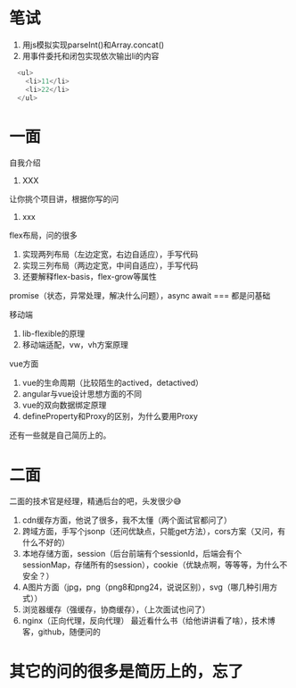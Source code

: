 # 笔试
1. 用js模拟实现parseInt()和Array.concat()
2. 用事件委托和闭包实现依次输出li的内容
```javascript
  <ul>
    <li>11</li>
    <li>22</li>  
  </ul>
```
# 一面
自我介绍

1. XXX

让你挑个项目讲，根据你写的问
1. xxx

flex布局，问的很多

1. 实现两列布局（左边定宽，右边自适应），手写代码
2. 实现三列布局（两边定宽，中间自适应），手写代码
3. 还要解释flex-basis，flex-grow等属性

promise（状态，异常处理，解决什么问题），async await === 都是问基础


移动端
1. lib-flexible的原理
2. 移动端适配，vw，vh方案原理

vue方面
1. vue的生命周期（比较陌生的actived，detactived）
2. angular与vue设计思想方面的不同
3. vue的双向数据绑定原理
4. defineProperty和Proxy的区别，为什么要用Proxy

还有一些就是自己简历上的。

# 二面
二面的技术官是经理，精通后台的吧，头发很少😅

1. cdn缓存方面，他说了很多，我不太懂（两个面试官都问了）
2. 跨域方面，手写个jsonp（还问优缺点，只能get方法），cors方案（又问，有什么不好的）
3. 本地存储方面，session（后台前端有个sessionId，后端会有个sessionMap，存储所有的session），cookie（优缺点啊，等等等，为什么不安全？）
4. A图片方面（jpg，png（png8和png24，说说区别），svg（哪几种引用方式））
5. 浏览器缓存（强缓存，协商缓存），（上次面试也问了）
6. nginx（正向代理，反向代理）
最近看什么书（给他讲讲看了啥），技术博客，github，随便问的

# 其它的问的很多是简历上的，忘了


